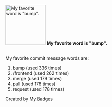 <img src="https://my-badges.github.io/my-badges/favorite-word.png" alt="My favorite word is &quot;bump&quot;." title="My favorite word is &quot;bump&quot;." width="128">
<strong>My favorite word is &quot;bump&quot;.</strong>
<br><br>

My favorite commit message words are:

1. bump (used 336 times)
2. /frontend (used 262 times)
3. merge (used 179 times)
4. pull (used 178 times)
5. request (used 178 times)


Created by <a href="https://github.com/my-badges/my-badges">My Badges</a>